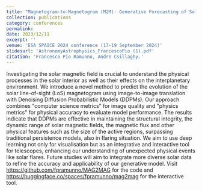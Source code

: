 ```yaml
---
title: "Magnetogram-to-Magnetogram (M2M): Generative Forecasting of Solar Evolution"
collection: publications
category: conferences
permalink: 
date: 2023/12/11
excerpt: ''
venue: 'ESA SPAICE 2024 conference (17-19 September 2024)'
slidesurl: 'AstronomyAstrophysics_FrancescoPio (1).pdf'
citation: 'Francesco Pio Ramunno, Andre Csillaghy.'
---
```

Investigating the solar magnetic field is crucial to understand the physical processes in the solar interior as well as their effects on the interplanetary environment. We introduce a novel method to predict the evolution of the solar line-of-sight (LoS) magnetogram using image-to-image translation with Denoising Diffusion Probabilistic Models (DDPMs). Our approach combines "computer science metrics" for image quality and "physics metrics" for physical accuracy to evaluate model performance. The results indicate that DDPMs are effective in maintaining the structural integrity, the dynamic range of solar magnetic fields, the magnetic flux and other physical features such as the size of the active regions, surpassing traditional persistence models, also in flaring situation. We aim to use deep learning not only for visualisation but as an integrative and interactive tool for telescopes, enhancing our understanding of unexpected physical events like solar flares. Future studies will aim to integrate more diverse solar data to refine the accuracy and applicability of our generative model. Visit https://github.com/fpramunno/MAG2MAG for the code and https://huggingface.co/spaces/fpramunno/mag2mag for the interactive tool.
